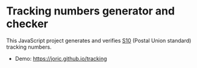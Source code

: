 Tracking numbers generator and checker
======================================

This JavaScript project generates and verifies [S10](https://en.wikipedia.org/wiki/S10_(UPU_standard)) (Postal Union standard) tracking numbers.

* Demo: https://joric.github.io/tracking



